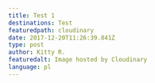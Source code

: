 ```yaml
---
title: Test 1
destinations: Test
featuredpath: cloudinary
date: 2017-12-20T11:26:39.841Z
type: post
author: Kitty R.
featuredalt: Image hosted by Cloudinary
language: pl
---
```


